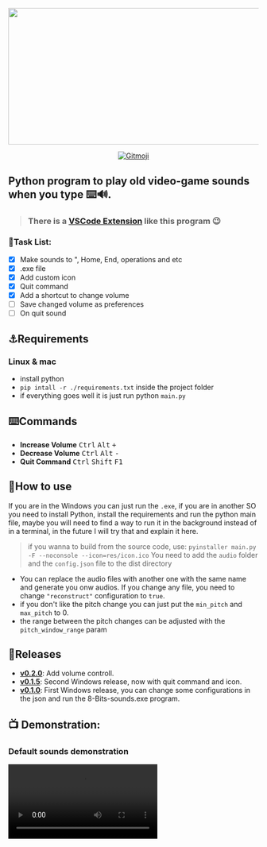 <p align='center'>
  <img src="https://user-images.githubusercontent.com/62253156/135390247-0873764c-6bbe-401a-829f-63af2b6bda6a.png" width="600" height="275.2"/>
</p>

<p align= 'center'>

  <a href="https://gitmoji.carloscuesta.me">
      <img src="https://img.shields.io/badge/gitmoji-%20😜%20😍-FFDD67.svg?style=flat" alt="Gitmoji">
  </a>
</p>


## Python program to play old video-game sounds when you type ⌨️🔊.
> ### There is a [VSCode Extension](https://marketplace.visualstudio.com/items?itemName=RenatoCesarF.8-bits-sounds) like this program :wink:

### 📝Task List:
- [x] Make sounds to ", Home, End, operations and etc
- [x] .exe file
- [x] Add custom icon
- [x] Quit command
- [x] Add a shortcut to change volume
- [ ] Save changed volume as preferences
- [ ] On quit sound

## ⚓Requirements
### Linux & mac
- install python
- `pip intall -r ./requirements.txt` inside the project folder
- if everything goes well it is just run python `main.py`

## ⌨️Commands
- **Increase Volume** <kbd>Ctrl</kbd> <kbd>Alt</kbd> <kbd>+</kbd>
- **Decrease Volume** <kbd>Ctrl</kbd> <kbd>Alt</kbd> <kbd>-</kbd>
- **Quit Command** <kbd>Ctrl</kbd> <kbd>Shift</kbd> <kbd>F1</kbd>


## 📝How to use
If you are in the Windows you can just run the `.exe`, if you are in another SO you need to install Python, install the requirements and run the python main file,
maybe you will need to find a way to run it in the background instead of in a terminal, in the future I will try that and explain it here.

> if you wanna to build from the source code, use: `pyinstaller main.py -F --noconsole --icon=res/icon.ico`
> You need to add the `audio` folder and the `config.json` file to the dist directory

- You can replace the audio files with another one with the same name and generate you onw audios. If you change any file, you need to change `"reconstruct"` configuration to `true`.
- if you don't like the pitch change you can just put the `min_pitch` and `max_pitch`  to 0.
- the range between the pitch changes can be adjusted with the `pitch_window_range` param

## 🚀Releases 
- **[v0.2.0](https://github.com/RenatoCesarF/8-Bits-sounds-console-version/releases/tag/v0.2)**: Add volume controll.
- **[v0.1.5](https://github.com/RenatoCesarF/8-Bits-sounds-console-version/releases/tag/v0.1.5)**: Second Windows release, now with quit command and icon.
- **[v0.1.0](https://github.com/RenatoCesarF/8-Bits-sounds-console-version/releases/tag/pre-release)**: First Windows release, you can change some configurations in the json and run the 8-Bits-sounds.exe program.


## 📺 Demonstration:
### Default sounds demonstration
<video src="https://user-images.githubusercontent.com/62253156/135508166-c95c762d-4bcb-4b9a-8128-e02dc8316469.mp4" />


### Changed sound demonstration</h3>
<video src="https://user-images.githubusercontent.com/62253156/135508504-4e7a1518-5a97-4784-908c-37ed898de0e1.mp4" />


## Contributing
Any pull request is welcome.
